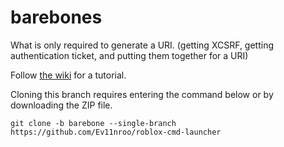 # barebones

What is only required to generate a URI. (getting XCSRF, getting authentication ticket, and putting them together for a URI)

Follow [the wiki](https://github.com/Ev11nroo/roblox-cmd-launcher/wiki)  for a tutorial.

Cloning this branch requires entering the command below or by downloading the ZIP file.

```
git clone -b barebone --single-branch https://github.com/Ev11nroo/roblox-cmd-launcher
```
